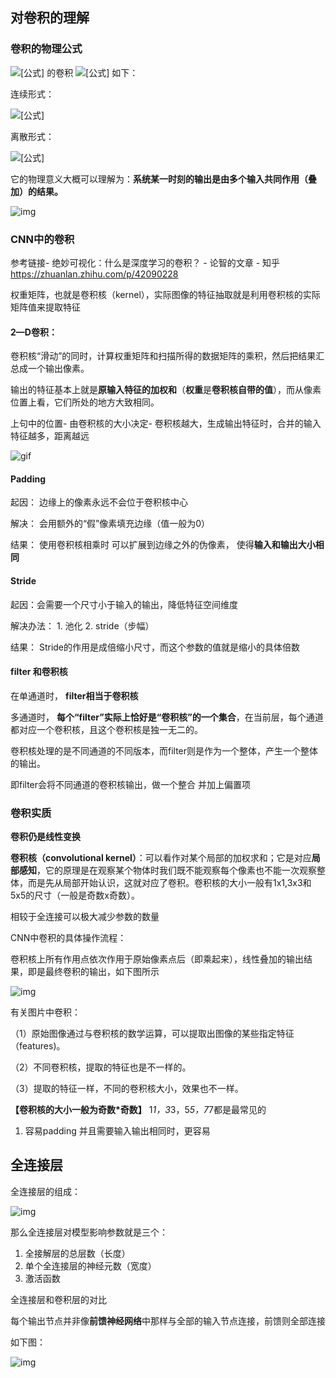## 对卷积的理解



### 卷积的物理公式

![[公式]](https://www.zhihu.com/equation?tex=f%2Cg) 的卷积 ![[公式]](https://www.zhihu.com/equation?tex=f%2Ag%28n%29) 如下：

连续形式：

![[公式]](https://www.zhihu.com/equation?tex=%28f%2Ag%29%28n%29%3D%5Cint_%7B-%5Cinfty+%7D%5E%7B%5Cinfty%7Df%28%5Ctau+%29g%28n-%5Ctau%29d%5Ctau)

离散形式：

![[公式]](https://www.zhihu.com/equation?tex=%28f%2Ag%29%28n%29%3D%5Csum_%7B%5Ctau%3D-%5Cinfty+%7D%5E%7B%5Cinfty%7Df%28%5Ctau%29g%28n-%5Ctau%29)

它的物理意义大概可以理解为：**系统某一时刻的输出是由多个输入共同作用（叠加）的结果。**

![img](https://pic4.zhimg.com/80/v2-847a8d7c444508862868fa27f2b4c129_720w.jpg)





### CNN中的卷积

参考链接- 绝妙可视化：什么是深度学习的卷积？ - 论智的文章 - 知乎 https://zhuanlan.zhihu.com/p/42090228

权重矩阵，也就是卷积核（kernel），实际图像的特征抽取就是利用卷积核的实际矩阵值来提取特征

#### 2—D卷积：

卷积核“滑动”的同时，计算权重矩阵和扫描所得的数据矩阵的乘积，然后把结果汇总成一个输出像素。

输出的特征基本上就是**原输入特征的加权和**（**权重**是**卷积核自带的值**），而从像素位置上看，它们所处的地方大致相同。

上句中的位置- 由卷积核的大小决定- 卷积核越大，生成输出特征时，合并的输入特征越多，距离越远

![gif](https://picb.zhimg.com/v2-f35f041aec9cbbf26b98af649536cc90_b.jpg)



#### Padding

起因： 边缘上的像素永远不会位于卷积核中心

解决： 会用额外的“假”像素填充边缘（值一般为0） 

结果： 使用卷积核相乘时 可以扩展到边缘之外的伪像素， 使得**输入和输出大小相同**



#### Stride

起因：会需要一个尺寸小于输入的输出，降低特征空间维度

解决办法： 1. 池化 2. stride（步幅）

结果： Stride的作用是成倍缩小尺寸，而这个参数的值就是缩小的具体倍数



#### filter 和卷积核

在单通道时， **filter相当于卷积核** 

多通道时， **每个“filter”实际上恰好是“卷积核”的一个集合**，在当前层，每个通道都对应一个卷积核，且这个卷积核是独一无二的。



卷积核处理的是不同通道的不同版本，而filter则是作为一个整体，产生一个整体的输出。

即filter会将不同通道的卷积核输出，做一个整合 并加上偏置项 



### 卷积实质

**卷积仍是线性变换**

**卷积核（convolutional kernel）**：可以看作对某个局部的加权求和；它是对应**局部感知**，它的原理是在观察某个物体时我们既不能观察每个像素也不能一次观察整体，而是先从局部开始认识，这就对应了卷积。卷积核的大小一般有1x1,3x3和5x5的尺寸（一般是奇数x奇数）。

相较于全连接可以极大减少参数的数量



CNN中卷积的具体操作流程：

卷积核上所有作用点依次作用于原始像素点后（即乘起来），线性叠加的输出结果，即是最终卷积的输出，如下图所示

![img](https://pic2.zhimg.com/v2-c9b00043ba326451979abda5417bfcdf_b.jpg)

有关图片中卷积：

（1）原始图像通过与卷积核的数学运算，可以提取出图像的某些指定特征（features)。

（2）不同卷积核，提取的特征也是不一样的。

（3）提取的特征一样，不同的卷积核大小，效果也不一样。



**【卷积核的大小一般为奇数\*奇数】** 1*1，3*3，5*5，7*7都是最常见的

1. 容易padding 并且需要输入输出相同时，更容易



## 全连接层

全连接层的组成：

![img](https://pic1.zhimg.com/80/v2-27e053826d9779ef8d8a6faba22a6b7b_720w.jpg)

那么全连接层对模型影响参数就是三个：

1. 全接解层的总层数（长度）
2. 单个全连接层的神经元数（宽度）
3. 激活函数



全连接层和卷积层的对比

每个输出节点并非像**前馈神经网络**中那样与全部的输入节点连接，前馈则全部连接

如下图：

![img](https://pic1.zhimg.com/80/v2-e877b9099b1139c1a34b0bf66bf92aa4_720w.png)